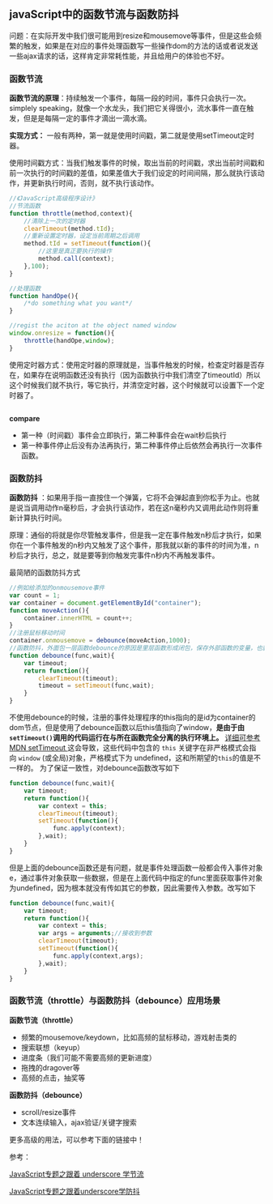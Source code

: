 ## javaScript中的函数节流与函数防抖

 问题：在实际开发中我们很可能用到resize和mousemove等事件，但是这些会频繁的触发，如果是在对应的事件处理函数写一些操作dom的方法的话或者说发送一些ajax请求的话，这样肯定非常耗性能，并且给用户的体验也不好。

### 函数节流

 **函数节流的原理**：持续触发一个事件，每隔一段的时间，事件只会执行一次。simplely speaking，就像一个水龙头，我们把它关得很小，流水事件一直在触发，但是是每隔一定的事件才滴出一滴水滴。

 **实现方式：** 一般有两种，第一就是使用时间戳，第二就是使用setTimeout定时器。

 使用时间戳方式：当我们触发事件的时候，取出当前的时间戳，求出当前时间戳和前一次执行的时间戳的差值，如果差值大于我们设定的时间间隔，那么就执行该动作，并更新执行时间，否则，就不执行该动作。

 ```javascript
 //《JavaScript高级程序设计》
 //节流函数
 function throttle(method,context){
     //清除上一次的定时器
     clearTimeout(method.tId);
     //重新设置定时器，设定当前周期之后调用
     method.tId = setTimeout(function(){
         //这里是真正要执行的操作
         method.call(context);
     },100);
 }
 
 //处理函数
 function handOpe(){
     /*do something what you want*/
 }
 
 //regist the aciton at the object named window
 window.onresize = function(){
     throttle(handOpe,window);
 }
 ```

 使用定时器方式：使用定时器的原理就是，当事件触发的时候，检查定时器是否存在，如果存在说明函数还没有执行（因为函数执行中我们清空了timeoutId）所以这个时候我们就不执行，等它执行，并清空定时器，这个时候就可以设置下一个定时器了。

 ```javascript
 
 ```

 **compare**

 - 第一种（时间戳）事件会立即执行，第二种事件会在wait秒后执行
 - 第一种事件停止后没有办法再执行，第二种事件停止后依然会再执行一次事件函数。

### 函数防抖

 **函数防抖** ：如果用手指一直按住一个弹簧，它将不会弹起直到你松手为止。也就是说当调用动作n毫秒后，才会执行该动作，若在这n毫秒内又调用此动作则将重新计算执行时间。

 原理：通俗的将就是你尽管触发事件，但是我一定在事件触发n秒后才执行，如果你在一个事件触发的n秒内又触发了这个事件，那我就以新的事件的时间为准，n秒后才执行，总之，就是要等到你触发完事件n秒内不再触发事件。

 最简陋的函数防抖方式

 ```javascript
 //例如给添加的onmousemove事件
 var count = 1;
 var container = document.getElementById("container");
 function moveAction(){
     container.innerHTML = count++;
 }
 //注册鼠标移动时间
 container.onmousemove = debounce(moveAction,1000);
 //函数防抖，外面包一层函数debounce的原因是里层函数形成闭包，保存外部函数的变量，也就是上一次的timeoutId，以此方便后面清除。
 function debounce(func,wait){
     var timeout;
     return function(){
         clearTimeout(timeout);
         timeout = setTimeout(func,wait);
     }
 }
 ```

 不使用debounce的时候，注册的事件处理程序的this指向的是id为container的dom节点，但是使用了debounce函数以后this值指向了window，**是由于由`setTimeout()`调用的代码运行在与所在函数完全分离的执行环境上。** [详细可参考MDN setTimeout ](https://developer.mozilla.org/zh-CN/docs/Web/API/Window/setTimeout)这会导致，这些代码中包含的 `this` 关键字在非严格模式会指向 `window` (或全局)对象，严格模式下为 undefined，这和所期望的`this`的值是不一样的。 为了保证一致性，对debounce函数改写如下

 ```javascript
 function debounce(func,wait){
     var timeout;
     return function(){
         var context = this;
         clearTimeout(timeout);
         setTimeout(function(){
             func.apply(context);
         },wait);
     }
 }
 ```

 但是上面的debounce函数还是有问题，就是事件处理函数一般都会传入事件对象e，通过事件对象获取一些数据，但是在上面代码中指定的func里面获取事件对象为undefined，因为根本就没有传如其它的参数，因此需要传入参数。改写如下

 ```javascript
 function debounce(func,wait){
     var timeout;
     return function(){
         var context = this;
         var args = arguments;//接收到参数
         clearTimeout(timeout);
         setTimeout(function(){
             func.apply(context,args);
         },wait);
     }
 }
 ```


### 函数节流（throttle）与函数防抖（debounce）应用场景

 **函数节流（throttle）**

 - 频繁的mousemove/keydown，比如高频的鼠标移动，游戏射击类的
 - 搜索联想（keyup）
 - 进度条（我们可能不需要高频的更新进度）
 - 拖拽的dragover等
 - 高频的点击，抽奖等

 **函数防抖（debounce）**

 - scroll/resize事件
 - 文本连续输入，ajax验证/关键字搜索

更多高级的用法，可以参考下面的链接中！

参考：

[JavaScript专题之跟着 underscore 学节流 ](https://github.com/mqyqingfeng/Blog/issues/26)

[JavaScript专题之跟着underscore学防抖 ](https://github.com/mqyqingfeng/Blog/issues/22)

